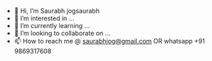 - 👋 Hi, I’m Saurabh jogsaurabh
- 👀 I’m interested in ...
- 🌱 I’m currently learning ...
- 💞️ I’m looking to collaborate on ...
- 📫 How to reach me @ saurabhjog@gmail.com OR whatsapp +91 9869317608

<!---
jogsaurabh/jogsaurabh is a ✨ special ✨ repository because its `README.md` (this file) appears on your GitHub profile.
You can click the Preview link to take a look at your changes.
--->
